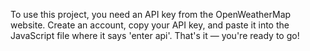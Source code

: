 To use this project, you need an API key from the OpenWeatherMap website.
Create an account, copy your API key, and paste it into the JavaScript file where it says 'enter api'.
That's it — you're ready to go!
